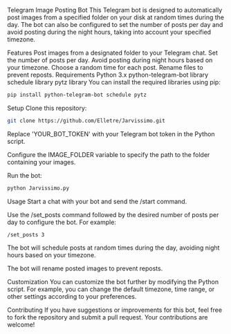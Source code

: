 Telegram Image Posting Bot
This Telegram bot is designed to automatically post images from a specified folder on your disk at random times during the day. The bot can also be configured to set the number of posts per day and avoid posting during the night hours, taking into account your specified timezone.

Features
Post images from a designated folder to your Telegram chat.
Set the number of posts per day.
Avoid posting during night hours based on your timezone.
Choose a random time for each post.
Rename files to prevent reposts.
Requirements
Python 3.x
python-telegram-bot library
schedule library
pytz library
You can install the required libraries using pip:

```bash
pip install python-telegram-bot schedule pytz
```

Setup
Clone this repository:
```bash
git clone https://github.com/Elletre/Jarvissimo.git
```

Replace 'YOUR_BOT_TOKEN' with your Telegram bot token in the Python script.

Configure the IMAGE_FOLDER variable to specify the path to the folder containing your images.

Run the bot:

```bash
python Jarvissimo.py
```

Usage
Start a chat with your bot and send the /start command.

Use the /set_posts command followed by the desired number of posts per day to configure the bot. For example:

```
/set_posts 3
```

The bot will schedule posts at random times during the day, avoiding night hours based on your timezone.

The bot will rename posted images to prevent reposts.

Customization
You can customize the bot further by modifying the Python script. For example, you can change the default timezone, time range, or other settings according to your preferences.

Contributing
If you have suggestions or improvements for this bot, feel free to fork the repository and submit a pull request. Your contributions are welcome!





